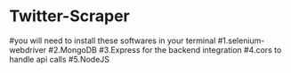 # Twitter-Scraper
#you will need to install these softwares in your terminal
#1.selenium-webdriver
#2.MongoDB
#3.Express for the backend integration
#4.cors to handle api calls
#5.NodeJS

